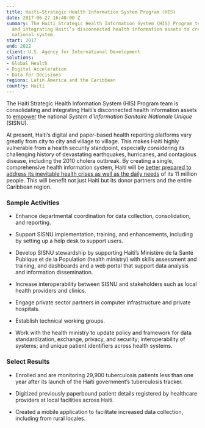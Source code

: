 ```yaml
---
title: Haiti—Strategic Health Information System Program (HIS)
date: 2017-06-27 16:40:00 Z
summary: The Haiti Strategic Health Information System (HIS) Program team is consolidating
  and integrating Haiti’s disconnected health information assets to create a comprehensive
  national system.
start: 2017
end: 2022
client: U.S. Agency for International Development
solutions:
- Global Health
- Digital Acceleration
- Data for Decisions
regions: Latin America and the Caribbean
country: Haiti
---
```


The Haiti Strategic Health Information System (HIS) Program team is consolidating and integrating Haiti’s disconnected health information assets to [empower](https://www.dai.com/news/dai-to-launch-usaid-health-information-system-program-in-haiti) the national *System d’Information Sanitaire Nationale Unique* (SISNU).

At present, Haiti’s digital and paper-based health reporting platforms vary greatly from city to city and village to village. This makes Haiti highly vulnerable from a health security standpoint, especially considering its challenging history of devastating earthquakes, hurricanes, and contagious disease, including the 2010 cholera outbreak. By creating a single, comprehensive health information system, Haiti will be [better prepared to address its inevitable health crises as well as the daily needs](http://dai-global-developments.com/articles/health-system-in-haiti-takes-key-step-by-launching-national-tuberculosis-tracker/) of its 11 million people. This will benefit not just Haiti but its donor partners and the entire Caribbean region.

### Sample Activities

* Enhance departmental coordination for data collection, consolidation, and reporting.

* Support SISNU implementation, training, and enhancements, including by setting up a help desk to support users.

* Develop SISNU stewardship by supporting Haiti’s Ministère de la Santé Publique et de la Population (health ministry) with skills assessment and training, and dashboards and a web portal that support data analysis and information dissemination.

* Increase interoperability between SISNU and stakeholders such as local health providers and clinics.

* Engage private sector partners in computer infrastructure and private hospitals.

* Establish technical working groups.

* Work with the health ministry to update policy and framework for data standardization, exchange, privacy, and security; interoperability of systems; and unique patient identifiers across health systems.

### Select Results

* Enrolled and are monitoring 29,900 tuberculosis patients less than one year after its launch of the Haiti government’s tuberculosis tracker.

* Digitized previously paperbound patient details registered by healthcare providers at local facilities across Haiti.

* Created a mobile application to facilitate increased data collection, including from rural locales.
